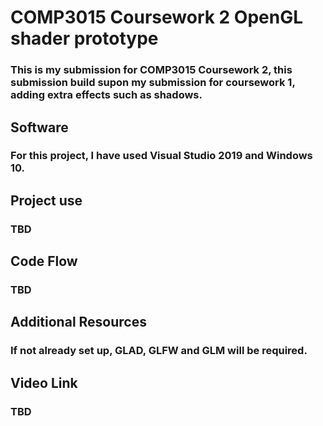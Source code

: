 # COMP3015 Coursework 2 OpenGL shader prototype

### This is my submission for COMP3015 Coursework 2, this submission build supon my submission for coursework 1, adding extra effects such as shadows.

## Software

### For this project, I have used Visual Studio 2019 and Windows 10.

## Project use

### TBD

## Code Flow

### TBD

## Additional Resources

### If not already set up, GLAD, GLFW and GLM will be required.

## Video Link
### TBD
